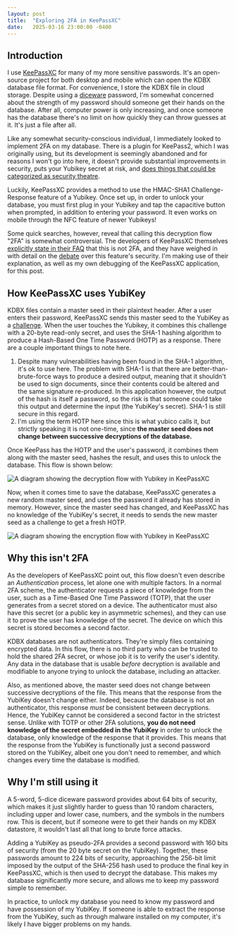 ```yaml
---
layout: post
title:  "Exploring 2FA in KeePassXC"
date:   2025-03-16 23:00:00 -0400
---
```


## Introduction

I use [KeePassXC](https://keepassxc.org/) for many of my more sensitive passwords. It's an open-source project for both desktop and mobile which can open the KDBX database file format. For convenience, I store the KDBX file in cloud storage. Despite using a [diceware](https://xkcd.com/936/) password, I'm somewhat concerned about the strength of my password should someone get their hands on the database. After all, computer power is only increasing, and once someone has the database there's no limit on how quickly they can throw guesses at it. It's just a file after all.

Like any somewhat security-conscious individual, I immediately looked to implement 2FA on my database. There is a plugin for KeePass2, which I was originally using, but its development is seemingly abandoned and for reasons I won't go into here, it doesn't provide substantial improvements in security, puts your Yubikey secret at risk, and [does things that could be categorized as security theatre](https://support.keepassium.com/kb/yubikey-keechallenge/).

Luckily, KeePassXC provides a method to use the HMAC-SHA1 Challenge-Response feature of a Yubikey. Once set up, in order to unlock your database, you must first plug in your Yubikey and tap the capacitive button when prompted, in addition to entering your password. It even works on mobile through the NFC feature of newer Yubikeys!

Some quick searches, however, reveal that calling this decryption flow "2FA" is somewhat controversial. The developers of KeePassXC themselves [explicitly state in their FAQ](https://keepassxc.org/docs/) that this is not 2FA, and they have weighed in with detail on the [debate](https://security.stackexchange.com/questions/201345/is-it-reasonable-to-use-keepassxc-with-yubikey) over this feature's security. I'm making use of their explanation, as well as my own debugging of the KeePassXC application, for this post.

## How KeePassXC uses YubiKey

KDBX files contain a master seed in their plaintext header. After a user enters their password, KeePassXC sends this master seed to the YubiKey as a [challenge](https://docs.yubico.com/yesdk/users-manual/application-otp/challenge-response.html). When the user touches the Yubikey, it combines this challenge with a 20-byte read-only secret, and uses the SHA-1 hashing algorithm to produce a Hash-Based One Time Password (HOTP) as a response. There are a couple important things to note here.

1. Despite many vulnerabilities having been found in the SHA-1 algorithm, it's ok to use here. The problem with SHA-1 is that there are better-than-brute-force ways to produce a desired output, meaning that it shouldn't be used to sign documents, since their contents could be altered and the same signature re-produced. In this application however, the output of the hash is itself a password, so the risk is that someone could take this output and determine the input (the YubiKey's secret). SHA-1 is still secure in this regard.
2. I'm using the term HOTP here since this is what yubico calls it, but strictly speaking it is not one-time, since **the master seed does not change between successive decryptions of the database.**

Once KeePass has the HOTP and the user's password, it combines them along with the master seed, hashes the result, and uses this to unlock the database. This flow is shown below:

![A diagram showing the decryption flow with Yubikey in KeePassXC]({{site.baseurl}}/assets/images/KeePassXC-Decryption.png)

Now, when it comes time to save the database, KeePassXC generates a new random master seed, and uses the password it already has stored in memory. However, since the master seed has changed, and KeePassXC has no knowledge of the YubiKey's secret, it needs to sends the new master seed as a challenge to get a fresh HOTP.

![A diagram showing the encryption flow with Yubikey in KeePassXC]({{site.baseurl}}/assets/images/KeePassXC-Encryption.png)


## Why this isn't 2FA

As the developers of KeePassXC point out, this flow doesn't even describe an *Authentication* process, let alone one with multiple factors. In a normal 2FA scheme, the authenticator requests a piece of knowledge from the user, such as a Time-Based One Time Password (TOTP), that the user generates from a secret stored on a device. The authenticator must also have this secret (or a public key in asymmetric schemes), and they can use it to prove the user has knowledge of the secret. The device on which this secret is stored becomes a second factor.

KDBX databases are not authenticators. They're simply files containing encrypted data. In this flow, there is no third party who can be trusted to hold the shared 2FA secret, or whose job it is to verify the user's identity. Any data in the database that is usable *before* decryption is available and modifiable to anyone trying to unlock the database, including an attacker.

Also, as mentioned above, the master seed does not change between successive decryptions of the file. This means that the response from the YubiKey doesn't change either. Indeed, because the database is not an authenticator, this response *must* be consistent between decryptions. Hence, the YubiKey cannot be considered a second factor in the strictest sense. Unlike with TOTP or other 2FA solutions, **you do not need knowledge of the secret embedded in the YubiKey** in order to unlock the database, only knowledge of the response that it provides. This means that the response from the YubiKey is functionally just a second password stored on the YubiKey, albeit one you don't need to remember, and which changes every time the database is modified.

## Why I'm still using it

A 5-word, 5-dice diceware password provides about 64 bits of security, which makes it just slightly harder to guess than 10 random characters, including upper and lower case, numbers, and the symbols in the numbers row. This is decent, but if someone were to get their hands on my KDBX datastore, it wouldn't last all that long to brute force attacks.

Adding a YubiKey as pseudo-2FA provides a second password with 160 bits of security (from the 20 byte secret on the YubiKey). Together, these passwords amount to 224 bits of security, approaching the 256-bit limit imposed by the output of the SHA-256 hash used to produce the final key in KeePassXC, which is then used to decrypt the database. This makes my database significantly more secure, and allows me to keep my password simple to remember. 

In practice, to unlock my database you need to know my password and have possession of my YubiKey. If someone is able to extract the response from the YubiKey, such as through malware installed on my computer, it's likely I have bigger problems on my hands.

